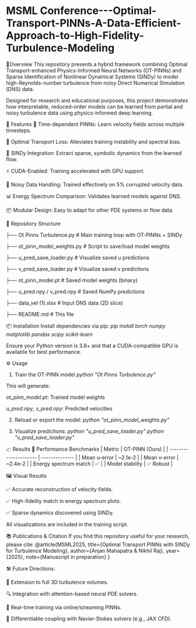 # MSML Conference---Optimal-Transport-PINNs-A-Data-Efficient-Approach-to-High-Fidelity-Turbulence-Modeling


🚀Overview
This repository presents a hybrid framework combining Optimal Transport-enhanced Physics-Informed Neural Networks (OT-PINNs) and Sparse Identification of Nonlinear Dynamical Systems (SINDy) to model high-Reynolds-number turbulence from noisy Direct Numerical Simulation (DNS) data.

Designed for research and educational purposes, this project demonstrates how interpretable, reduced-order models can be learned from partial and noisy turbulence data using physics-informed deep learning.

🧠 Features
🔁 Time-dependent PINNs: Learn velocity fields across multiple timesteps.

🎯 Optimal Transport Loss: Alleviates training instability and spectral bias.

🧩 SINDy Integration: Extract sparse, symbolic dynamics from the learned flow.

⚡ CUDA-Enabled: Training accelerated with GPU support.

🔧 Noisy Data Handling: Trained effectively on 5% corrupted velocity data.

📊 Energy Spectrum Comparison: Validates learned models against DNS.

📦 Modular Design: Easy to adapt for other PDE systems or flow data.

📁 Repository Structure

├── Ot Pinns Turbulence.py         # Main training loop with OT-PINNs + SINDy

├── ot_pinn_model_weights.py       # Script to save/load model weights

├── u_pred_save_loader.py          # Visualize saved u predictions

├── v_pred_save_loader.py          # Visualize saved v predictions

├── ot_pinn_model.pt               # Saved model weights (binary)

├── u_pred.npy / v_pred.npy        # Saved NumPy predictions

├── data_vel (1).xlsx              # Input DNS data (2D slice)

├── README.md                      # This file

📦 Installation
Install dependencies via pip:
*pip install torch numpy matplotlib pandas scipy scikit-learn*

Ensure your Python version is 3.8+ and that a CUDA-compatible GPU is available for best performance.

⚙️ Usage

1. Train the OT-PINN model
*python "Ot Pinns Turbulence.py"*

This will generate:

*ot_pinn_model.pt*: Trained model weights

*u_pred.npy*, *v_pred.npy*: Predicted velocities

2. Reload or export the model:
*python "ot_pinn_model_weights.py"*

3. Visualize predictions:
*python "u_pred_save_loader.py"*
*python "v_pred_save_loader.py"*


📈 Results
🔬 Performance Benchmarks
| Metric                | OT-PINN (Ours) |
| --------------------- | -------------- |
| Mean u-error          | \~2.1e-2       |
| Mean v-error          | \~2.4e-2       |
| Energy spectrum match | ✅              |
| Model stability       | ✅ Robust       |

🖼 Visual Results

✅ Accurate reconstruction of velocity fields.

✅ High-fidelity match in energy spectrum plots.

✅ Sparse dynamics discovered using SINDy.

All visualizations are included in the training script.

📚 Publications & Citation
If you find this repository useful for your research, please cite:
@article{MSML2025,
  title={Optimal Transport PINNs with SINDy for Turbulence Modeling},
  author={Anjan Mahapatra & Nikhil Raj},
  year={2025},
  note={Manuscript in preparation}
}

🛠️ Future Directions:

🔄 Extension to full 3D turbulence volumes.

🔍 Integration with attention-based neural PDE solvers.

🎥 Real-time training via online/streaming PINNs.

🔄 Differentiable coupling with Navier-Stokes solvers (e.g., JAX CFD).









